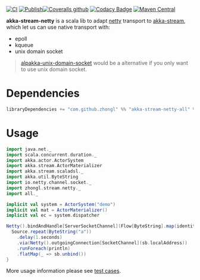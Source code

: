 [![CI](https://github.com/hanabix/akka-stream-netty/actions/workflows/ci.yml/badge.svg)](https://github.com/hanabix/akka-stream-netty/actions/workflows/ci.yml) [![Publish](https://github.com/hanabix/akka-stream-netty/actions/workflows/sbt-release.yml/badge.svg)](https://github.com/hanabix/akka-stream-netty/actions/workflows/sbt-release.yml)[![Coveralls github](https://img.shields.io/coveralls/github/hanabix/akka-stream-netty.svg)](https://coveralls.io/github/hanabix/akka-stream-netty?branch=master) [![Codacy Badge](https://app.codacy.com/project/badge/Grade/9319321446b0455bb585530da133ff5d)](https://www.codacy.com/gh/hanabix/akka-stream-netty/dashboard?utm_source=github.com&amp;utm_medium=referral&amp;utm_content=hanabix/akka-stream-netty&amp;utm_campaign=Badge_Grade) [![Maven Central](https://img.shields.io/maven-central/v/com.github.zhongl/akka-stream-netty-all_2.13)](https://search.maven.org/artifact/com.github.zhongl/akka-stream-netty-all_2.13)

**akka-stream-netty** is a scala lib to adapt [netty](https://netty.io) transport to [akka-stream](https://doc.akka.io/docs/akka/current/stream/index.html), which let us can use native transport with:

  - epoll
  - kqueue
  - unix domain socket

> [alpakka-unix-domain-socket](https://github.com/akka/alpakka) would be a alternative if you only want to use unix domain socket.

# Dependencies

```scala
libraryDependencies += "com.github.zhongl" %% "akka-stream-netty-all" % <latest tag>
```

# Usage

```scala
import java.net._
import scala.concurrent.duration._
import akka.actor.ActorSystem
import akka.stream.ActorMaterializer
import akka.stream.scaladsl._
import akka.util.ByteString
import io.netty.channel.socket._
import zhongl.stream.netty._
import all._

implicit val system = ActorSystem("demo")
implicit val mat = ActorMaterializer()
implicit val ec = system.dispatcher

Netty().bindAndHandle[ServerSocketChannel](Flow[ByteString].map(identity), new InetSocketAddress("localhost", 8080)).flatMap { sb =>
  Source.repeat(ByteString("a"))
    .delay(1.seconds) 
    .via(Netty().outgoingConnection[SocketChannel](sb.localAddress))
    .runForeach(println)
    .flatMap(_ => sb.unbind())    
}
```

More usage information please see [test cases](./all/src/test/scala/zhongl/stream/netty/all).
